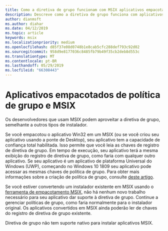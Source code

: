 ```yaml
---
title: Como a diretiva de grupo funcionam com MSIX aplicativos empacotados
description: Descreve como a diretiva de grupo funciona com aplicativos convertido para MSIX
author: dianmsft
ms.author: diahar
ms.date: 04/12/2019
ms.topic: article
keywords: msix
ms.localizationpriority: medium
ms.openlocfilehash: d85f37e08d0748b1e8cab5cfc288def793c92d02
ms.sourcegitcommit: 958d9e8177036c8485fb79b49f35cb2deb8d553c
ms.translationtype: MT
ms.contentlocale: pt-BR
ms.lasthandoff: 05/29/2019
ms.locfileid: "66308443"
---
```

# <a name="group-policy-and-msix-packaged-apps"></a>Aplicativos empacotados de política de grupo e MSIX

Os desenvolvedores que usam MSIX podem aproveitar a diretiva de grupo, semelhante a outros tipos de instalador.

Se você empacotou o aplicativo Win32 em um MSIX (ou se você criou seu aplicativo usando a ponte de Desktop), seu aplicativo tem a capacidade de confiança total habilitada. Isso permite que você leia as chaves de registro de diretiva de grupo. Em tempo de execução, seu aplicativo terá a mesma exibição do registro de diretiva de grupo, como faria com qualquer outro aplicativo. Se seu aplicativo é um aplicativo de plataforma Universal do Windows (UWP), começando no Windows 10 1809 seu aplicativo pode acessar as mesmas chaves de política de grupo. Para obter mais informações sobre a criação de política de grupo, consulte [deste artigo](https://docs.microsoft.com/openspecs/windows_protocols/ms-gpreg/834da877-264f-4589-9b80-b6b012c8edc3).

Se você estiver convertendo um instalador existente em MSIX usando o [ferramenta de empacotamento MSIX](mpt-overview.md), não há nenhum novo trabalho necessário para seu aplicativo dar suporte à diretiva de grupo. Continue a gerenciar políticas de grupo, como faria normalmente para o instalador original. Os aplicativos convertidos em MSIX ainda poderão ler de chaves do registro de diretiva de grupo existente. 

Diretiva de grupo não tem suporte nativo para instalar aplicativos MSIX. 
